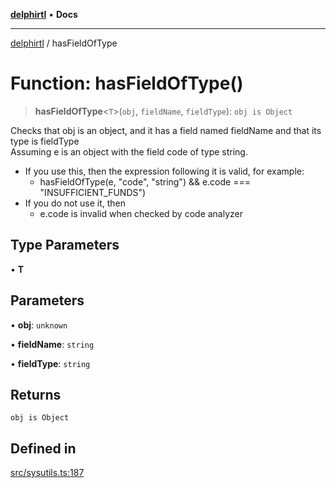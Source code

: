 [**delphirtl**](../README.md) • **Docs**

***

[delphirtl](../globals.md) / hasFieldOfType

# Function: hasFieldOfType()

> **hasFieldOfType**\<`T`\>(`obj`, `fieldName`, `fieldType`): `obj is Object`

Checks that obj is an object, and it has a field named fieldName and that its type is fieldType  
Assuming e is an object with the field code of type string.  
* If you use this, then the expression following it is valid, for example:  
  - hasFieldOfType<string>(e, "code", "string") && e.code === "INSUFFICIENT_FUNDS")  
* If you do not use it, then  
  - e.code is invalid when checked by code analyzer

## Type Parameters

• **T**

## Parameters

• **obj**: `unknown`

• **fieldName**: `string`

• **fieldType**: `string`

## Returns

`obj is Object`

## Defined in

[src/sysutils.ts:187](https://github.com/chuacw/delphirtl/blob/88492fbb2ae6ff649ca664adf641bd7af7998170/src/sysutils.ts#L187)
